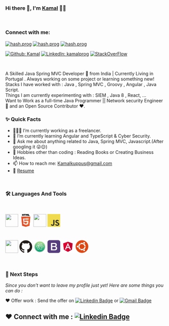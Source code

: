 ### Hi there 👋, I'm [Kamal](https://github.com/thekamalakannan) 👨‍💻

<br/>
<!-- Social Media Handles -->

<h3 align="left">Connect with me:</h3>  
<p align="left">
<a href="https://github.com/thekamalakannan" target="blank"><img align="center" src="https://cdn.jsdelivr.net/npm/simple-icons@3.0.1/icons/github.svg" alt="hash.prog" height="30" width="40" /></a>
<a href="https://stackoverflow.com/users/3759359/kamal-kannan" target="blank"><img align="center" src="https://cdn.jsdelivr.net/npm/simple-icons@3.0.1/icons/stackoverflow.svg" alt="hash.prog" height="30" width="40" /></a>
<a href="https://www.linkedin.com/in/kamalakannankuppusamy/" target="blank"><img align="center" src="https://cdn.jsdelivr.net/npm/simple-icons@3.0.1/icons/linkedin.svg" alt="hash.prog" height="30" width="40" /></a>
  
<!-- Social Media Banners -->
  
<a href="https://github.com/thekamalakannan" target="_blank"> ![Github: Kamal](https://img.shields.io/badge/GitHub-100000?style=plastic&logo=github)</a>
<a href="https://www.linkedin.com/in/kamalakannankuppusamy/">![LinkedIn: kamalprog](https://img.shields.io/badge/-LinkedIn-0e76a8?style=plastic&logo=linkedIn)</a>
<a href="https://stackoverflow.com/users/3759359/kamal-kannan" target="_blank"> ![StackOverFlow](https://img.shields.io/badge/Stack_Overflow-FE7A16?style=plastic&logo=stack-overflow&logoColor=white)</a>

<br />

<p>
A Skilled Java Spring MVC Developer 🚀 from India | Currently Living in Portugal . Always working on some project or learning something new!
<br/>
Stacks I have worked with : Java , Spring MVC , Groovy , Angular , Java Script.
<br/>  
Things I am currently experimenting with : SIEM , Java 8 , React, ...
<br/>
Want to Work as a full-time Java Programmer || Network security Engineer 💸 and an Open Source Contributor ❤️.
</p>


### ✨ Quick Facts

- 👨🏽‍💻 I’m currently working as a freelancer.
- 🌱 I’m currently learning Angular and TypeScript & Cyber Security.
- 💬 Ask me about anything related to Java, Spring MVC, Javascript.(After googling it 😜😌)
- 🎿 Hobbies other than coding : Reading Books or Creating Business Ideas.
- 📫 How to reach me: Kamalkuppus@gmail.com
- 📝 [Resume](https://drive.google.com/file/d/1-6EU5MrujCuh3MGwB14W8nid7rA9SyWE/view?usp=sharin)

<br/>


### 🛠 Languages And Tools

<br/>

<code><img height="40" width="40" src="https://images.vexels.com/media/users/3/166401/isolated/preview/b82aa7ac3f736dd78570dd3fa3fa9e24-java-programming-language-icon-by-vexels.png"></code>
<code><img height="40" width="40" src="https://raw.githubusercontent.com/github/explore/80688e429a7d4ef2fca1e82350fe8e3517d3494d/topics/html/html.png"></code>
<code><img height="40" width="40" src="https://cdn.iconscout.com/icon/free/png-256/css-131-722685.png"></code>
<code><img height="40" width="40" src="https://raw.githubusercontent.com/github/explore/80688e429a7d4ef2fca1e82350fe8e3517d3494d/topics/javascript/javascript.png"></code>

#

<code><img height="40" width="40" src="https://upload.wikimedia.org/wikipedia/commons/thumb/3/3f/Git_icon.svg/1024px-Git_icon.svg.png"></code>
<code><img height="40" width="40" src="https://raw.githubusercontent.com/github/explore/80688e429a7d4ef2fca1e82350fe8e3517d3494d/topics/github-api/github-api.png"></code>
<code><img height="40" width="40" src="https://raw.githubusercontent.com/github/explore/80688e429a7d4ef2fca1e82350fe8e3517d3494d/topics/atom/atom.png"></code>
<code><img height="40" width="40" src="https://raw.githubusercontent.com/github/explore/80688e429a7d4ef2fca1e82350fe8e3517d3494d/topics/bootstrap/bootstrap.png"></code>
<code><img height="40" width="40" src="https://raw.githubusercontent.com/github/explore/80688e429a7d4ef2fca1e82350fe8e3517d3494d/topics/angular/angular.png"></code>
<code><img height="40" width="40" src="https://raw.githubusercontent.com/github/explore/80688e429a7d4ef2fca1e82350fe8e3517d3494d/topics/ubuntu/ubuntu.png"></code>


<br/>



### 👣 Next Steps

_Since you don't want to leave my profile just yet! Here are some things you can do :_

❤️ Offer work : Send the offer on [![Linkedin Badge](https://img.shields.io/badge/-Kamal_Kuppus-blue?style=flat-square&logo=Linkedin&logoColor=white&link=www.linkedin.com/in/kamalakannankuppusamy)](www.linkedin.com/in/kamalakannankuppusamy)
or [![Gmail Badge](https://img.shields.io/badge/-kamalkuppus@gmail.com-c14438?style=flat-square&logo=Gmail&logoColor=white&link=mailto:kamalkuppus@gmail.com)](mailto:kamalkuppus@gmail.com)


❤️ Connect with me : [![Linkedin Badge](https://img.shields.io/badge/-kamal-blue?style=flat-square&logo=Linkedin&logoColor=white&link=www.linkedin.com/in/kamalakannankuppusamy)](www.linkedin.com/in/kamalakannankuppusamy)
----
